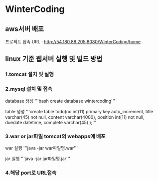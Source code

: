 # WinterCoding



## aws서버 배포
프로젝트 접속 URL : http://54.180.88.205:8080/WinterCoding/home



## linux 기준 웹서버 실행 및 빌드 방법
>
### 1.tomcat 설치 및 실행
### 2.mysql 설치 및 접속
>>
database 생성
'''bash
create database wintercoding'''

table 생성 
'''create table todo(no int(11) primary key auto_increment, title varchar(45) not null, content varchar(4000), position int(11) not null, duedate datetime, complete varchar(45) );'''
 
### 3.war or jar파일 tomcat의 webapps에 배포

 war 실행
 '''java -jar war파일명.war'''
 
 jar 실행
 '''java -jar jar파일명.jar'''

### 4.해당 port로 URL접속 
